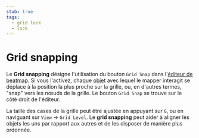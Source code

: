 ```yaml
---
stub: true
tags:
  - grid lock
  - lock
---
```


# Grid snapping

Le **Grid snapping** désigne l'utilisation du bouton `Grid Snap` dans l'[éditeur de beatmap](/wiki/Beatmap_Editor). Si vous l'activez, chaque [objet](/wiki/Hit_object) avec lequel le mapper interagit se déplace à la position la plus proche sur la grille, ou, en d'autres termes, "snap" vers les nœuds de la grille. Le bouton `Grid Snap` se trouve sur le côté droit de l'éditeur.

La taille des cases de la grille peut être ajustée en appuyant sur `G`, ou en naviguant sur `View` -> `Grid Level`. Le **grid snapping** peut aider à aligner les objets les uns par rapport aux autres et de les disposer de manière plus ordonnée.

<!-- TODO: Add image of Grid Snap button location or the Grid Snap button itself -->

<!-- TODO: Add links-->
